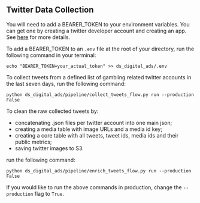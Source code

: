 ## Twitter Data Collection

You will need to add a BEARER_TOKEN to your environment variables. You can get one by creating a twitter developer account and creating an app. See [here](https://developer.twitter.com/en/docs/twitter-api/getting-started/getting-access-to-the-twitter-api) for more details.

To add a BEARER_TOKEN to an `.env` file at the root of your directory, run the following command in your terminal:

```
echo "BEARER_TOKEN=your_actual_token" >> ds_digital_ads/.env
```

To collect tweets from a defined list of gambling related twitter accounts in the last seven days, run the following command:

```
python ds_digital_ads/pipeline/collect_tweets_flow.py run --production False
```

To clean the raw collected tweets by: 
- concatenating .json files per twitter account into one main json;
- creating a media table with image URLs and a media id key;
- creating a core table with all tweets, tweet ids, media ids and their public metrics;
- saving twitter images to S3.

run the following command:

```
python ds_digital_ads/pipeline/enrich_tweets_flow.py run --production False
```

If you would like to run the above commands in production, change the `--production` flag to `True`.
